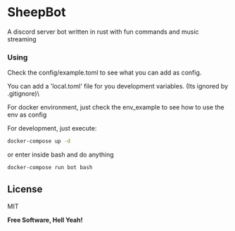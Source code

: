 # SheepBot

A discord server bot written in rust with fun commands and music streaming


### Using
Check the config/example.toml to see what you can add as config.

You can add a 'local.toml' file for you development variables. (Its ignored by .gitignore)\

For docker environment, just check the env_example to see how to use the env as config

For development, just execute:

```sh
docker-compose up -d
```

or enter inside bash and do anything

```sh
docker-compose run bot bash
```

License
----

MIT


**Free Software, Hell Yeah!**